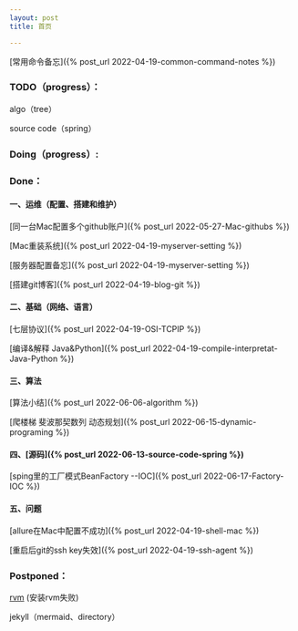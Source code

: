 ```yaml
---
layout: post
title: 首页

---
```


[常用命令备忘]({% post_url 2022-04-19-common-command-notes %})

### TODO（progress）： ###

algo（tree）

source code（spring）

### Doing（progress）: ###






### Done： ###

#### 一、运维（配置、搭建和维护）

[同一台Mac配置多个github账户]({% post_url 2022-05-27-Mac-githubs %})

[Mac重装系统]({% post_url 2022-04-19-myserver-setting %})

[服务器配置备忘]({% post_url 2022-04-19-myserver-setting %})

[搭建git博客]({% post_url 2022-04-19-blog-git %})

#### 二、基础（网络、语言）

[七层协议]({% post_url 2022-04-19-OSI-TCPIP %})

[编译&解释 Java&Python]({% post_url 2022-04-19-compile-interpretat-Java-Python %})

#### 三、算法

[算法小结]({% post_url 2022-06-06-algorithm %})

[爬楼梯 斐波那契数列 动态规划]({% post_url 2022-06-15-dynamic-programing %})

#### 四、[源码]({% post_url 2022-06-13-source-code-spring %})

[sping里的工厂模式BeanFactory --IOC]({% post_url 2022-06-17-Factory-IOC %})

#### 五、问题

[allure在Mac中配置不成功]({% post_url 2022-04-19-shell-mac %})

[重启后git的ssh key失效]({% post_url 2022-04-19-ssh-agent %})



### Postponed： ###

[rvm]( https://www.jianshu.com/p/94bb3fc95aea) (安装rvm失败)

jekyll（mermaid、directory）

